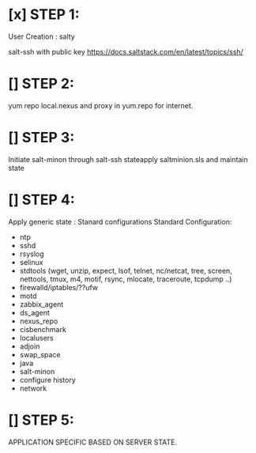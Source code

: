 [x] STEP 1:
=======
User Creation :
  salty  

salt-ssh with public key
https://docs.saltstack.com/en/latest/topics/ssh/


[] STEP 2:
=======
yum repo local.nexus and proxy in yum.repo for internet.


[] STEP 3:
=======
Initiate salt-minon through salt-ssh stateapply saltminion.sls and maintain state


[] STEP 4:
=======
Apply generic state : Stanard configurations
Standard Configuration:
 - ntp
 - sshd
 - rsyslog
 - selinux
 - stdtools (wget, unzip, expect, lsof, telnet, nc/netcat, tree, screen, nettools, tmux, m4, motif, rsync, mlocate, traceroute, tcpdump ..)
 - firewalld/iptables/??ufw
 - motd
 - zabbix_agent
 - ds_agent
 - nexus_repo
 - cisbenchmark
 - localusers
 - adjoin
 - swap_space
 - java
 - salt-minon
 - configure history
 - network

[] STEP 5:
=======
 APPLICATION SPECIFIC BASED ON SERVER STATE.